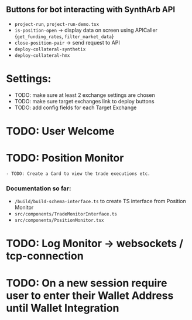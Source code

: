 ## Buttons for bot interacting with SynthArb API
- `project-run`, `project-run-demo.tsx`
- `is-position-open` -> display data on screen using APICaller {`get_funding_rates`, `filter_market_data`}
- `close-position-pair` -> send request to API
- `deploy-collateral-synthetix`
- `deploy-collateral-hmx`

# Settings:
- TODO: make sure at least 2 exchange settings are chosen
- TODO: make sure target exchanges link to deploy buttons
- TODO: add config fields for each Target Exchange

# TODO: User Welcome

# TODO: Position Monitor
    - TODO: Create a Card to view the trade executions etc. 
### Documentation so far:
- `/build/build-schema-interface.ts` to create TS interface from Position Monitor
- `src/components/TradeMonitorInterface.ts`
- `src/components/PositionMonitor.tsx`

# TODO: Log Monitor -> websockets / tcp-connection

# TODO: On a new session require user to enter their Wallet Address until Wallet Integration